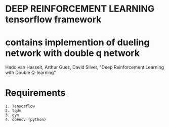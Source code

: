 # DEEP REINFORCEMENT LEARNING tensorflow framework
        
# contains implemention of dueling network with double q network 
   Hado van Hasselt, Arthur Guez, David Silver, "Deep Reinforcement Learning with Double Q-learning"


 
# Requirements
    1. Tensorflow
    2. tqdm
    3. gym
    4. opencv (python)  
